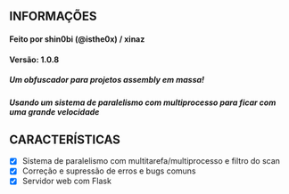 ## INFORMAÇÕES
#### Feito por shin0bi (@isthe0x) / xinaz
#### Versão: 1.0.8
##### Um obfuscador para projetos assembly em massa!
##### Usando um sistema de paralelismo com multiprocesso para ficar com uma grande velocidade

## CARACTERÍSTICAS
- [x] Sistema de paralelismo com multitarefa/multiprocesso e filtro do scan
- [x] Correção e supressão de erros e bugs comuns
- [x] Servidor web com Flask
